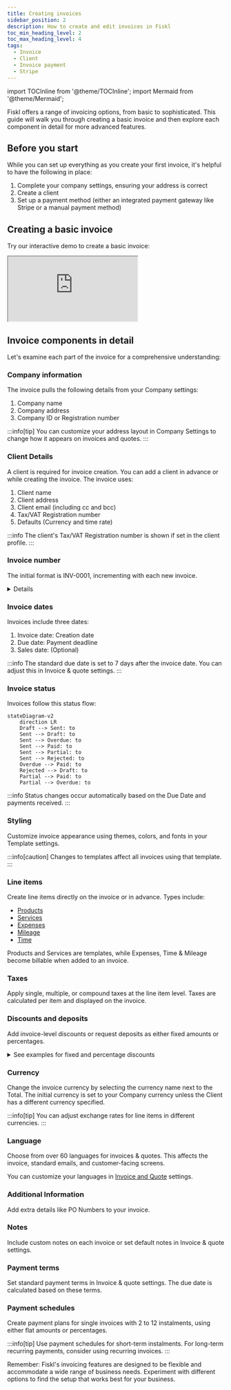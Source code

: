 ```yaml
---
title: Creating invoices
sidebar_position: 2
description: How to create and edit invoices in Fiskl
toc_min_heading_level: 2
toc_max_heading_level: 4
tags:
  - Invoice
  - Client
  - Invoice payment
  - Stripe
---
```


import TOCInline from '@theme/TOCInline';
import Mermaid from '@theme/Mermaid';

Fiskl offers a range of invoicing options, from basic to sophisticated. This guide will walk you through creating a basic invoice and then explore each component in detail for more advanced features.

## Before you start

While you can set up everything as you create your first invoice, it's helpful to have the following in place:

1. Complete your company settings, ensuring your address is correct
2. Create a client
3. Set up a payment method (either an integrated payment gateway like Stripe or a manual payment method)

## Creating a basic invoice

Try our interactive demo to create a basic invoice:

<div style={{ position: 'relative', paddingBottom: '56.25%', height: 0, width: '100%' }}>
  <iframe
    style={{ position: 'absolute', top: 0, left: 0, width: '100%', height: '100%', border: 0 }}
    src="https://demo.fiskl.com/e/clzctmgxx008yl30czzc6urmn/tour"
    allowFullScreen
    webkitallowfullscreen="true"
    mozallowfullscreen="true"
    allowtransparency="true"
  ></iframe>
</div>

## Invoice components in detail

Let's examine each part of the invoice for a comprehensive understanding:

<TOCInline toc={toc} />

### Company information

The invoice pulls the following details from your Company settings:

1. Company name
2. Company address
3. Company ID or Registration number

:::info[tip]
You can customize your address layout in Company Settings to change how it appears on invoices and quotes.
:::

### Client Details

A client is required for invoice creation. You can add a client in advance or while creating the invoice. The invoice uses:

1. Client name
2. Client address
3. Client email (including cc and bcc)
4. Tax/VAT Registration number
5. Defaults (Currency and time rate)

:::info
The client's Tax/VAT Registration number is shown if set in the client profile.
:::

### Invoice number

The initial format is INV-0001, incrementing with each new invoice.

<details>

    <summary>Learn more about customizing your invoice number</summary>

    **You can customize this format, but there are limitations:**

    1. Auto-increment is only possible if the number ends with a digit
    2. Date-based formats (e.g., 2024-01-0001) require manual updates at each period change

To change the format, simply edit the invoice number when creating a new invoice. Subsequent invoices will follow this new pattern.

</details>

### Invoice dates

Invoices include three dates:

1. Invoice date: Creation date
2. Due date: Payment deadline
3. Sales date: (Optional)

:::info
The standard due date is set to 7 days after the invoice date. You can adjust this in Invoice & quote settings.
:::

### Invoice status

Invoices follow this status flow:

```mermaid
stateDiagram-v2
    direction LR
    Draft --> Sent: to
    Sent --> Draft: to
    Sent --> Overdue: to
    Sent --> Paid: to
    Sent --> Partial: to
    Sent --> Rejected: to
    Overdue --> Paid: to
    Rejected --> Draft: to
    Partial --> Paid: to
    Partial --> Overdue: to
```

:::info
Status changes occur automatically based on the Due Date and payments received.
:::

### Styling

Customize invoice appearance using themes, colors, and fonts in your Template settings.

:::info[caution]
Changes to templates affect all invoices using that template.
:::

### Line items

Create line items directly on the invoice or in advance. Types include:

- [Products](../../Core-Features/Line-Items/products)
- [Services](../../Core-Features/Line-Items/services)
- [Expenses](../../Core-Features/Line-Items/expenses)
- [Mileage](../../Core-Features/Line-Items/mileage)
- [Time](../../Core-Features/Line-Items/time)

Products and Services are templates, while Expenses, Time & Mileage become billable when added to an invoice.

### Taxes

Apply single, multiple, or compound taxes at the line item level. Taxes are calculated per item and displayed on the invoice.

### Discounts and deposits

Add invoice-level discounts or request deposits as either fixed amounts or percentages.

<details>

<summary>See examples for fixed and percentage discounts</summary>

To make the amount entered a percentage just add a percentage sign at the end of the value. (e.g., `20%`)

- $100 discount = 100
- 15% discount = 15%

</details>

### Currency

Change the invoice currency by selecting the currency name next to the Total. The initial currency is set to your Company currency unless the Client has a different currency specified.

:::info[tip]
You can adjust exchange rates for line items in different currencies.
:::

### Language

Choose from over 60 languages for invoices & quotes. This affects the invoice, standard emails, and customer-facing screens.

You can customize your languages in [Invoice and Quote](../../Settings-Configurations/invoice-and-quote-settings.md) settings.


### Additional Information

Add extra details like PO Numbers to your invoice.

### Notes

Include custom notes on each invoice or set default notes in Invoice & quote settings.

### Payment terms

Set standard payment terms in Invoice & quote settings. The due date is calculated based on these terms.

### Payment schedules

Create payment plans for single invoices with 2 to 12 instalments, using either flat amounts or percentages.

:::info[tip]
Use payment schedules for short-term instalments. For long-term recurring payments, consider using recurring invoices.
:::

Remember: Fiskl's invoicing features are designed to be flexible and accommodate a wide range of business needs. Experiment with different options to find the setup that works best for your business.

